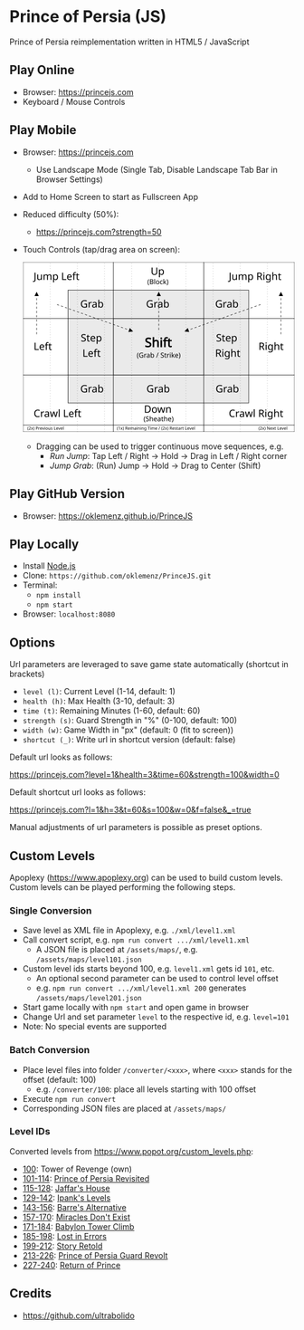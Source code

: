 # Prince of Persia (JS)

Prince of Persia reimplementation written in HTML5 / JavaScript

## Play Online

- Browser: https://princejs.com
- Keyboard / Mouse Controls

## Play Mobile

- Browser: https://princejs.com
  - Use Landscape Mode (Single Tab, Disable Landscape Tab Bar in Browser Settings)
- Add to Home Screen to start as Fullscreen App
- Reduced difficulty (50%):
  - https://princejs.com?strength=50
- Touch Controls (tap/drag area on screen):

  ![Mobile](assets/web/mobile.svg)

  - Dragging can be used to trigger continuous move sequences, e.g.
    - _Run Jump_: Tap Left / Right -> Hold -> Drag in Left / Right corner
    - _Jump Grab_: (Run) Jump -> Hold -> Drag to Center (Shift)

## Play GitHub Version

- Browser: https://oklemenz.github.io/PrinceJS

## Play Locally

- Install [Node.js](https://nodejs.org)
- Clone: `https://github.com/oklemenz/PrinceJS.git`
- Terminal:
  - `npm install`
  - `npm start`
- Browser: `localhost:8080`

## Options

Url parameters are leveraged to save game state automatically (shortcut in brackets)

- `level (l)`: Current Level (1-14, default: 1)
- `health (h)`: Max Health (3-10, default: 3)
- `time (t)`: Remaining Minutes (1-60, default: 60)
- `strength (s)`: Guard Strength in "%" (0-100, default: 100)
- `width (w)`: Game Width in "px" (default: 0 (fit to screen))
- `shortcut (_)`: Write url in shortcut version (default: false)

Default url looks as follows:

https://princejs.com?level=1&health=3&time=60&strength=100&width=0

Default shortcut url looks as follows:

https://princejs.com?l=1&h=3&t=60&s=100&w=0&f=false&_=true

Manual adjustments of url parameters is possible as preset options.

## Custom Levels

Apoplexy (https://www.apoplexy.org) can be used to build custom levels.
Custom levels can be played performing the following steps.

### Single Conversion

- Save level as XML file in Apoplexy, e.g. `./xml/level1.xml`
- Call convert script, e.g. `npm run convert .../xml/level1.xml`
  - A JSON file is placed at `/assets/maps/`, e.g. `/assets/maps/level101.json`
- Custom level ids starts beyond 100, e.g. `level1.xml` gets id `101`, etc.
  - An optional second parameter can be used to control level offset
  - e.g. `npm run convert .../xml/level1.xml 200` generates `/assets/maps/level201.json`
- Start game locally with `npm start` and open game in browser
- Change Url and set parameter `level` to the respective id, e.g. `level=101`
- Note: No special events are supported

### Batch Conversion

- Place level files into folder `/converter/<xxx>`, where `<xxx>` stands for the offset (default: 100)
  - e.g. `/converter/100`: place all levels starting with 100 offset
- Execute `npm run convert`
- Corresponding JSON files are placed at `/assets/maps/`

### Level IDs

Converted levels from https://www.popot.org/custom_levels.php:

- [100](https://princejs.com?level=100&strength=50): Tower of Revenge (own)
- [101-114](https://princejs.com?level=101&strength=50): [Prince of Persia Revisited](https://www.popot.org/custom_levels.php?mod=0000163)
- [115-128](https://princejs.com?level=115&strength=50): [Jaffar's House](https://www.popot.org/custom_levels.php?mod=0000220)
- [129-142](https://princejs.com?level=129&strength=50): [Ipank's Levels](https://www.popot.org/custom_levels.php?mod=0000151)
- [143-156](https://princejs.com?level=143&strength=50): [Barre's Alternative](https://www.popot.org/custom_levels.php?mod=0000189)
- [157-170](https://princejs.com?level=157&strength=50): [Miracles Don't Exist](https://www.popot.org/custom_levels.php?mod=0000098)
- [171-184](https://princejs.com?level=171&strength=50): [Babylon Tower Climb](https://www.popot.org/custom_levels.php?mod=0000109)
- [185-198](https://princejs.com?level=185&strength=50): [Lost in Errors](https://www.popot.org/custom_levels.php?mod=0000144)
- [199-212](https://princejs.com?level=199&strength=50): [Story Retold](https://www.popot.org/custom_levels.php?mod=0000146)
- [213-226](https://princejs.com?level=213&strength=50): [Prince of Persia Guard Revolt](https://www.popot.org/custom_levels.php?mod=0000162)
- [227-240](https://princejs.com?level=227&strength=50): [Return of Prince](https://www.popot.org/custom_levels.php?mod=0000207)

## Credits

- https://github.com/ultrabolido
